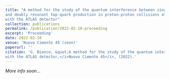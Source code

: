 ```yaml
---
title: "A method for the study of the quantum interference between singly
and doubly resonant top-quark production in proton-proton collisions at the LHC
with the ATLAS detector"
collection: publications
permalink: /publication/2022-02-10-proceeding
excerpt: 'Proceeding'
date: 2022-02-10
venue: 'Nuovo Cimento 45 (soon)'
paperurl: ''
citation: 'G. Bianco, &quot;A method for the study of the quantum interference between singly and doubly resonant top-quark production in proton-proton collisions at the LHC
with the ATLAS detector,</i>Nuovo Cimento 45</i>, (2022).'
---
```

*More info soon...*